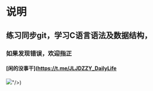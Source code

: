 # 说明


## 练习同步git，学习C语言语法及数据结构，

### 如果发现错误，欢迎指正

#### [闲的没事干](https://t.me/JLJDZZY_DailyLife

![](https://raw.githubusercontent.com/JLJDZZY/Pic/IMG/IMG/compressed-bei2.jpg)"/>)
